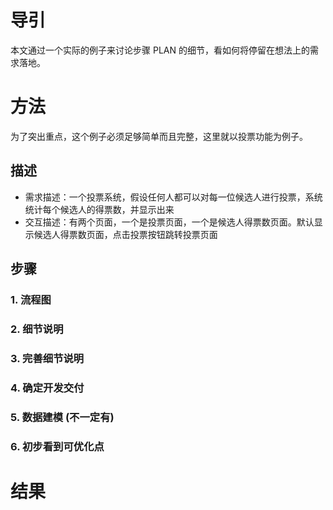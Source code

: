 # 导引

本文通过一个实际的例子来讨论步骤 PLAN 的细节，看如何将停留在想法上的需求落地。

# 方法

为了突出重点，这个例子必须足够简单而且完整，这里就以投票功能为例子。

## 描述

- 需求描述：一个投票系统，假设任何人都可以对每一位候选人进行投票，系统统计每个候选人的得票数，并显示出来
- 交互描述：有两个页面，一个是投票页面，一个是候选人得票数页面。默认显示候选人得票数页面，点击投票按钮跳转投票页面

## 步骤

### 1. 流程图

### 2. 细节说明

### 3. 完善细节说明

### 4. 确定开发交付

### 5. 数据建模 (不一定有)

### 6. 初步看到可优化点

# 结果
